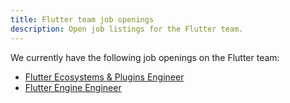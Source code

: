 ```yaml
---
title: Flutter team job openings
description: Open job listings for the Flutter team.
---
```


We currently have the following job openings on the Flutter team:

* [Flutter Ecosystems & Plugins Engineer](/jobs/ecosystem)
* [Flutter Engine Engineer](/jobs/engine)
